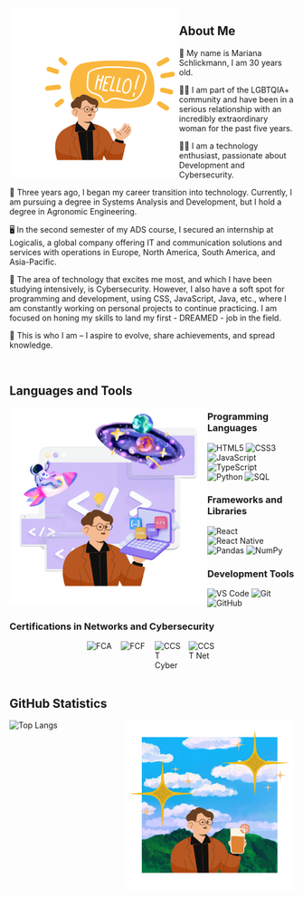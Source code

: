 <div>
<img align="left" alt="Mariana-Schlick-Hello" height="300" width="300" src="./me.png">
</div>

## About Me

💖 My name is Mariana Schlickmann, I am 30 years old.

🏳️‍🌈 I am part of the LGBTQIA+ community and have been in a serious relationship with an incredibly extraordinary woman for the past five years.

👩‍💻  I am a technology enthusiast, passionate about Development and Cybersecurity.

🌱  Three years ago, I began my career transition into technology. Currently, I am pursuing a degree in Systems Analysis and Development, but I hold a degree in Agronomic Engineering.

🖥️ In the second semester of my ADS course, I secured an internship at Logicalis, a global company offering IT and communication solutions and services with operations in Europe, North America, South America, and Asia-Pacific.
 
💼 The area of technology that excites me most, and which I have been studying intensively, is Cybersecurity. However, I also have a soft spot for programming and development, using CSS, JavaScript, Java, etc., where I am constantly working on personal projects to continue practicing. I am focused on honing my skills to land my first - DREAMED - job in the field.

🚀 This is who I am – I aspire to evolve, share achievements, and spread knowledge.

<br/>

## Languages and Tools

<div>
<img align="left" alt="Mariana-Schlick-Dev" height="350" width="350" src="./dev.png">
</div>

### Programming Languages

![HTML5](https://img.shields.io/badge/-HTML5-E34F26?style=flat-square&logo=html5&logoColor=white)
![CSS3](https://img.shields.io/badge/-CSS3-1572B6?style=flat-square&logo=css3&logoColor=white)
![JavaScript](https://img.shields.io/badge/-JavaScript-F7DF1E?style=flat-square&logo=javascript&logoColor=black)
![TypeScript](https://img.shields.io/badge/-TypeScript-3178C6?style=flat-square&logo=typescript&logoColor=white)
![Python](https://img.shields.io/badge/-Python-3776AB?style=flat-square&logo=python&logoColor=white)
![SQL](https://img.shields.io/badge/-SQL-4479A1?style=flat-square&logo=postgresql&logoColor=white)

### Frameworks and Libraries

![React](https://img.shields.io/badge/-React-61DAFB?style=flat-square&logo=react&logoColor=white)
![React Native](https://img.shields.io/badge/-React_Native-61DAFB?style=flat-square&logo=react&logoColor=white)
![Pandas](https://img.shields.io/badge/-Pandas-150458?style=flat-square&logo=pandas&logoColor=white)
![NumPy](https://img.shields.io/badge/-NumPy-013243?style=flat-square&logo=numpy&logoColor=white)

### Development Tools

![VS Code](https://img.shields.io/badge/-VS%20Code-007ACC?style=flat-square&logo=visual-studio-code&logoColor=white)
![Git](https://img.shields.io/badge/-Git-F05032?style=flat-square&logo=git&logoColor=white)
![GitHub](https://img.shields.io/badge/-GitHub-181717?style=flat-square&logo=github&logoColor=white)

### Certifications in Networks and Cybersecurity

<div style="display: flex; justify-content: center; gap: 10px;">
 <img src="https://images.credly.com/images/20082fc1-94af-4773-9df0-28856b566748/image.png" alt="FCA" width="50"/>
 <img src="https://cercoltd.com/news/wp-content/uploads/2023/12/icon-nse-fund-cybersecurity-1024x1024.png" alt="FCF" width="50"/>
 <img src="https://images.credly.com/images/daf36702-99d0-4ebb-9788-ba7ac797cc8e/image.png" alt="CCST Cyber" width="50"/>
 <img src="https://images.credly.com/images/57d88bab-75be-4400-a2fd-dbfa8e2b056e/twitter_thumb_201604_image.png" alt="CCST Net" width="50"/>
</div>

<br/>

## GitHub Statistics

<div>
<img align="right" alt="Mariana-Schlick-Enjoy" height="300" width="300" src="./enjoy.png">
</div>

![Top Langs](https://github-readme-stats.vercel.app/api/top-langs/?username=anuraghazra&layout=compact) 

